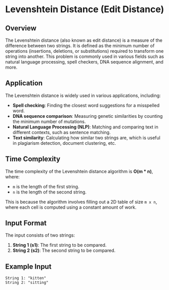 # Levenshtein Distance (Edit Distance)

## Overview
The Levenshtein distance (also known as edit distance) is a measure of the difference between two strings. It is defined as the minimum number of operations (insertions, deletions, or substitutions) required to transform one string into another. This problem is commonly used in various fields such as natural language processing, spell checkers, DNA sequence alignment, and more.

## Application
The Levenshtein distance is widely used in various applications, including:
- **Spell checking**: Finding the closest word suggestions for a misspelled word.
- **DNA sequence comparison**: Measuring genetic similarities by counting the minimum number of mutations.
- **Natural Language Processing (NLP)**: Matching and comparing text in different contexts, such as sentence matching.
- **Text similarity**: Calculating how similar two strings are, which is useful in plagiarism detection, document clustering, etc.

## Time Complexity
The time complexity of the Levenshtein distance algorithm is **O(m * n)**, where:
- `m` is the length of the first string.
- `n` is the length of the second string.

This is because the algorithm involves filling out a 2D table of size `m x n`, where each cell is computed using a constant amount of work.

## Input Format
The input consists of two strings:
1. **String 1 (s1)**: The first string to be compared.
2. **String 2 (s2)**: The second string to be compared.

## Example Input
```plaintext
String 1: "kitten"
String 2: "sitting"
